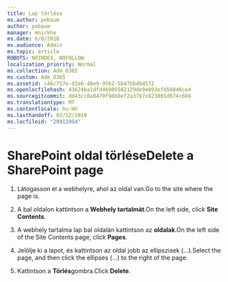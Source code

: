 ```yaml
---
title: Lap törlése
ms.author: pebaum
author: pebaum
manager: mnirkhe
ms.date: 6/8/2018
ms.audience: Admin
ms.topic: article
ROBOTS: NOINDEX, NOFOLLOW
localization_priority: Normal
ms.collection: Adm_O365
ms.custom: Adm_O365
ms.assetid: c46c757e-d2e6-46e9-95b2-5b47bb4bd572
ms.openlocfilehash: 43624ba1dfd46905502129de9e093efd56046ce4
ms.sourcegitcommit: dd43cc0a9470f98b8ef2a3787c823801d674c666
ms.translationtype: MT
ms.contentlocale: hu-HU
ms.lasthandoff: 02/12/2019
ms.locfileid: "29911954"
---
```

# <a name="delete-a-sharepoint-page"></a><span data-ttu-id="e0c53-102">SharePoint oldal törlése</span><span class="sxs-lookup"><span data-stu-id="e0c53-102">Delete a SharePoint page</span></span>

1. <span data-ttu-id="e0c53-103">Látogasson el a webhelyre, ahol az oldal van.</span><span class="sxs-lookup"><span data-stu-id="e0c53-103">Go to the site where the page is.</span></span>
    
2. <span data-ttu-id="e0c53-104">A bal oldalon kattintson a **Webhely tartalmát**.</span><span class="sxs-lookup"><span data-stu-id="e0c53-104">On the left side, click **Site Contents**.</span></span>
    
3. <span data-ttu-id="e0c53-105">A webhely tartalma lap bal oldalán kattintson az **oldalak**.</span><span class="sxs-lookup"><span data-stu-id="e0c53-105">On the left side of the Site Contents page, click **Pages**.</span></span>
    
4. <span data-ttu-id="e0c53-106">Jelölje ki a lapot, és kattintson az oldal jobb az ellipszisek (...).</span><span class="sxs-lookup"><span data-stu-id="e0c53-106">Select the page, and then click the ellipses (...) to the right of the page.</span></span>
    
5. <span data-ttu-id="e0c53-107">Kattintson a **Törlés**gombra.</span><span class="sxs-lookup"><span data-stu-id="e0c53-107">Click **Delete**.</span></span>
    

